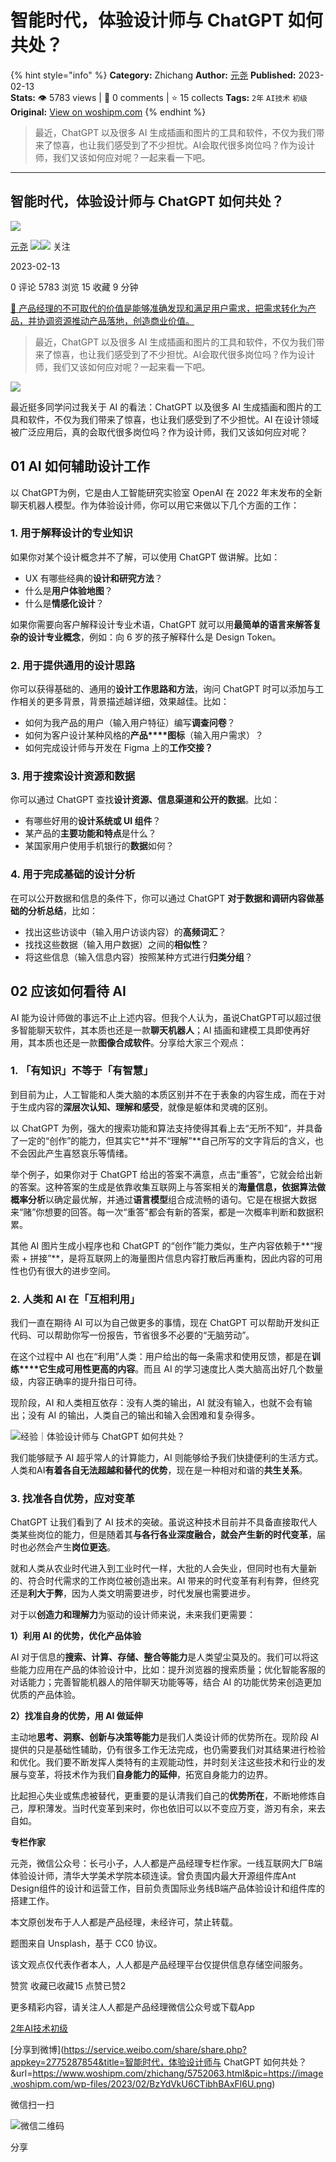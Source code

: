 # 智能时代，体验设计师与 ChatGPT 如何共处？
{% hint style="info" %}
**Category:** Zhichang
**Author:** [元尧](https://www.woshipm.com/u/796023)
**Published:** 2023-02-13  
**Stats:** 👁️ 5783 views | 💬 0 comments | ⭐ 15 collects
**Tags:** `2年` `AI技术` `初级`
**Original:** [View on woshipm.com](https://www.woshipm.com/zhichang/5752063.html)
{% endhint %}
> 最近，ChatGPT 以及很多 AI 生成插画和图片的工具和软件，不仅为我们带来了惊喜，也让我们感受到了不少担忧。AI会取代很多岗位吗？作为设计师，我们又该如何应对呢？一起来看一下吧。

---

## 智能时代，体验设计师与 ChatGPT 如何共处？

[![](https://static.woshipm.com/APP_U_202205_20220513165559_1122.jpeg?imageView2/1/w/72/h/72/q/100)](https://www.woshipm.com/u/796023)

[元尧](https://www.woshipm.com/u/796023) ![](https://static.woshipm.com/tag/1121_1@2x.png)![](https://static.woshipm.com/tag/2105_1@2x.png) 关注

2023-02-13

0 评论 5783 浏览 15 收藏 9 分钟

[🔗 产品经理的不可取代的价值是能够准确发现和满足用户需求，把需求转化为产品，并协调资源推动产品落地，创造商业价值。](https://ke.qidianla.com/courses/90pm)

> 最近，ChatGPT 以及很多 AI 生成插画和图片的工具和软件，不仅为我们带来了惊喜，也让我们感受到了不少担忧。AI会取代很多岗位吗？作为设计师，我们又该如何应对呢？一起来看一下吧。

![](https://image.woshipm.com/wp-files/2023/02/BzYdVkU6CTibhBAxFl6U.png)

最近挺多同学问过我关于 AI 的看法：ChatGPT 以及很多 AI 生成插画和图片的工具和软件，不仅为我们带来了惊喜，也让我们感受到了不少担忧。AI 在设计领域被广泛应用后，真的会取代很多岗位吗？作为设计师，我们又该如何应对呢？

## 01 AI 如何辅助设计工作

以 ChatGPT为例，它是由人工智能研究实验室 OpenAI 在 2022 年末发布的全新聊天机器人模型。作为体验设计师，你可以用它来做以下几个方面的工作：

### 1\. 用于解释设计的专业知识

如果你对某个设计概念并不了解，可以使用 ChatGPT 做讲解。比如：

*   UX 有哪些经典的**设计和研究方法**？
*   什么是**用户体验地图**？
*   什么是**情感化设计**？

如果你需要向客户解释设计专业术语，ChatGPT 就可以用**最简单的语言来解答复杂的设计专业概念**，例如：向 6 岁的孩子解释什么是 Design Token。

### 2\. 用于提供通用的设计思路

你可以获得基础的、通用的**设计工作思路和方法**，询问 ChatGPT 时可以添加与工作相关的更多背景，背景描述越详细，效果越佳。比如：

*   如何为我产品的用户（输入用户特征）编写**调查问卷**？
*   如何为客户设计某种风格的**产品****图标**（输入用户需求）？
*   如何完成设计师与开发在 Figma 上的**工作交接？**

### 3\. 用于搜索设计资源和数据

你可以通过 ChatGPT 查找**设计资源、信息渠道和公开的数据**。比如：

*   有哪些好用的**设计系统或 UI 组件**？
*   某产品的**主要功能和特点**是什么？
*   某国家用户使用手机银行的**数据**如何？

### 4\. 用于完成基础的设计分析

在可以公开数据和信息的条件下，你可以通过 ChatGPT **对于数据和调研内容做基础的分析总结**，比如：

*   找出这些访谈中（输入用户访谈内容）的**高频词汇**？
*   找找这些数据（输入用户数据）之间的**相似性**？
*   将这些信息（输入信息内容）按照某种方式进行**归类分组**？

## 02 应该如何看待 AI

AI 能为设计师做的事远不止上述内容。但我个人认为，虽说ChatGPT可以超过很多智能聊天软件，其本质也还是一款**聊天机器人**；AI 插画和建模工具即使再好用，其本质也还是一款**图像合成软件**。分享给大家三个观点：

### 1\. 「有知识」不等于「有智慧」

到目前为止，人工智能和人类大脑的本质区别并不在于表象的内容生成，而在于对于生成内容的**深层次认知、理解和感受**，就像是躯体和灵魂的区别。

以 ChatGPT 为例，强大的搜索功能和算法支持使得其看上去“无所不知”，并具备了一定的“创作”的能力，但其实它**并不“理解”**自己所写的文字背后的含义，也不会因此产生喜怒哀乐等情绪。

举个例子，如果你对于 ChatGPT 给出的答案不满意，点击“重答”，它就会给出新的答案。这种答案的生成是依靠收集互联网上与答案相关的**海量信息，**依据算法做**概率分析**以确定最优解，并通过**语言模型**组合成流畅的语句。它是在根据大数据来“赌”你想要的回答。每一次“重答”都会有新的答案，都是一次概率判断和数据积累。

其他 AI 图片生成小程序也和 ChatGPT 的“创作”能力类似，生产内容依赖于**“搜索 + 拼接”**，是将互联网上的海量图片信息内容打散后再重构，因此内容的可用性也仍有很大的进步空间。

### 2\. 人类和 AI 在「互相利用」

我们一直在期待 AI 可以为自己做更多的事情，现在 ChatGPT 可以帮助开发纠正代码、可以帮助你写一份报告，节省很多不必要的“无脑劳动”。

在这个过程中 AI 也在“利用”人类：用户给出的每一条需求和使用反馈，都是在**训练****它生成可用性更高的内容**。而且 AI 的学习速度比人类大脑高出好几个数量级，内容正确率的提升指日可待。

现阶段，AI 和人类相互依存：没有人类的输出，AI 就没有输入，也就不会有输出；没有 AI 的输出，人类自己的输出和输入会困难和复杂得多。

![经验｜体验设计师与 ChatGPT 如何共处？](https://image.woshipm.com/wp-files/2023/02/yAYICSglQUPulcSfuH24.jpeg)

我们能够赋予 AI 超乎常人的计算能力，AI 则能够给予我们快捷便利的生活方式。人类和AI**有着各自无法超越和替代的优势**，现在是一种相对和谐的**共生关系**。

### 3\. 找准各自优势，应对变革

ChatGPT 让我们看到了 AI 技术的突破。虽说这种技术目前并不具备直接取代人类某些岗位的能力，但是随着其**与各行各业深度融合，**就会产生新的**时代变革**，届时也必然会产生**岗位更迭**。

就和人类从农业时代进入到工业时代一样，大批的人会失业，但同时也有大量新的、符合时代需求的工作岗位被创造出来。AI 带来的时代变革有利有弊，但终究还是**利大于弊**，因为人类文明需要进步，时代发展也需要进步。

对于以**创造力和理解力**为驱动的设计师来说，未来我们更需要：

**1）利用 AI 的优势，优化产品体验**

AI 对于信息的**搜索、计算、存储、整合等能力**是人类望尘莫及的。我们可以将这些能力应用在产品的体验设计中，比如：提升浏览器的搜索质量；优化智能客服的对话能力；完善智能机器人的陪伴聊天功能等等，结合 AI 的功能优势来创造更加优质的产品体验。

**2）找准自身的优势，用 AI 做延伸**

主动地**思考、洞察、创新与决策等能力**是我们人类设计师的优势所在。现阶段 AI 提供的只是基础性辅助，仍有很多工作无法完成，也仍需要我们对其结果进行检验和优化。我们要不断发挥人类特有的主观能动性，并时刻关注这些技术和行业的发展与变革，将技术作为我们**自身能力的延伸**，拓宽自身能力的边界。

比起担心失业或焦虑被替代，更重要的是认清我们自己的**优势所在**，不断地修炼自己，厚积薄发。当时代变革到来时，你也依旧可以以不变应万变，游刃有余，来去自如。

**专栏作家**

元尧，微信公众号：长弓小子，人人都是产品经理专栏作家。一线互联网大厂B端体验设计师，清华大学美术学院本硕连读。曾负责国内最大开源组件库Ant Design组件的设计和运营工作，目前负责国际业务线B端产品体验设计和组件库的搭建工作。

本文原创发布于人人都是产品经理，未经许可，禁止转载。

题图来自 Unsplash，基于 CC0 协议。

该文观点仅代表作者本人，人人都是产品经理平台仅提供信息存储空间服务。

赞赏 收藏已收藏15 点赞已赞2

更多精彩内容，请关注人人都是产品经理微信公众号或下载App

[2年](https://www.woshipm.com/tag/2%e5%b9%b4)[AI技术](https://www.woshipm.com/tag/ai%e6%8a%80%e6%9c%af)[初级](https://www.woshipm.com/tag/%e5%88%9d%e7%ba%a7)

[分享到微博](https://service.weibo.com/share/share.php?appkey=2775287854&title=智能时代，体验设计师与 ChatGPT 如何共处？&url=https://www.woshipm.com/zhichang/5752063.html&pic=https://image.woshipm.com/wp-files/2023/02/BzYdVkU6CTibhBAxFl6U.png)

微信扫一扫

![微信二维码](https://api.pwmqr.com/qrcode/create/?url=https://www.woshipm.com/zhichang/5752063.html)

分享